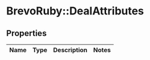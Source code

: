 # BrevoRuby::DealAttributes

## Properties
Name | Type | Description | Notes
------------ | ------------- | ------------- | -------------


